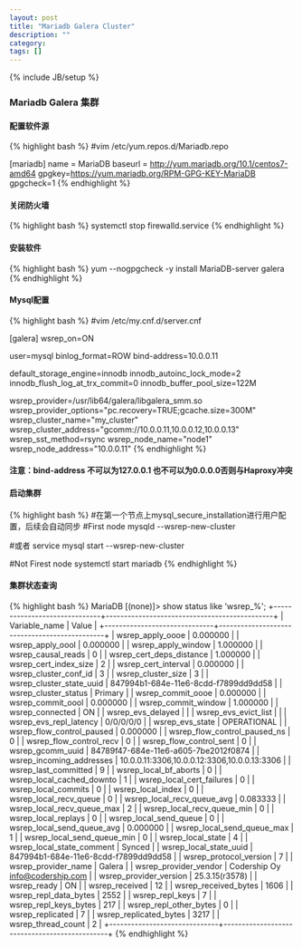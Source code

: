 ```yaml
---
layout: post
title: "Mariadb Galera Cluster"
description: ""
category: 
tags: []
---
```

{% include JB/setup %}

### Mariadb Galera 集群

#### 配置软件源
{% highlight bash %}
#vim /etc/yum.repos.d/Mariadb.repo

[mariadb]
name = MariaDB
baseurl = http://yum.mariadb.org/10.1/centos7-amd64
gpgkey=https://yum.mariadb.org/RPM-GPG-KEY-MariaDB
gpgcheck=1
{% endhighlight %}

#### 关闭防火墙
{% highlight bash %}
systemctl stop firewalld.service
{% endhighlight %}

#### 安装软件
{% highlight bash %}
yum --nogpgcheck -y install MariaDB-server galera
{% endhighlight %}

#### Mysql配置
{% highlight bash %}
#vim /etc/my.cnf.d/server.cnf 

[galera]
wsrep_on=ON

user=mysql
binlog_format=ROW
bind-address=10.0.0.11

default_storage_engine=innodb
innodb_autoinc_lock_mode=2
innodb_flush_log_at_trx_commit=0
innodb_buffer_pool_size=122M

wsrep_provider=/usr/lib64/galera/libgalera_smm.so
wsrep_provider_options="pc.recovery=TRUE;gcache.size=300M"
wsrep_cluster_name="my_cluster"
wsrep_cluster_address="gcomm://10.0.0.11,10.0.0.12,10.0.0.13"
wsrep_sst_method=rsync
wsrep_node_name="node1"
wsrep_node_address="10.0.0.11"
{% endhighlight %}

#### 注意：bind-address 不可以为127.0.0.1 也不可以为0.0.0.0否则与Haproxy冲突

#### 启动集群
{% highlight bash %}
#在第一个节点上mysql_secure_installation进行用户配置，后续会自动同步
#First node
mysqld --wsrep-new-cluster

#或者
service mysql start --wsrep-new-cluster

#Not Firest node
systemctl start mariadb
{% endhighlight %}

#### 集群状态查询
{% highlight bash %}
MariaDB [(none)]> show status like 'wsrep_%';
+------------------------------+----------------------------------------------+
| Variable_name                | Value                                        |
+------------------------------+----------------------------------------------+
| wsrep_apply_oooe             | 0.000000                                     |
| wsrep_apply_oool             | 0.000000                                     |
| wsrep_apply_window           | 1.000000                                     |
| wsrep_causal_reads           | 0                                            |
| wsrep_cert_deps_distance     | 1.000000                                     |
| wsrep_cert_index_size        | 2                                            |
| wsrep_cert_interval          | 0.000000                                     |
| wsrep_cluster_conf_id        | 3                                            |
| wsrep_cluster_size           | 3                                            |
| wsrep_cluster_state_uuid     | 847994b1-684e-11e6-8cdd-f7899dd9dd58         |
| wsrep_cluster_status         | Primary                                      |
| wsrep_commit_oooe            | 0.000000                                     |
| wsrep_commit_oool            | 0.000000                                     |
| wsrep_commit_window          | 1.000000                                     |
| wsrep_connected              | ON                                           |
| wsrep_evs_delayed            |                                              |
| wsrep_evs_evict_list         |                                              |
| wsrep_evs_repl_latency       | 0/0/0/0/0                                    |
| wsrep_evs_state              | OPERATIONAL                                  |
| wsrep_flow_control_paused    | 0.000000                                     |
| wsrep_flow_control_paused_ns | 0                                            |
| wsrep_flow_control_recv      | 0                                            |
| wsrep_flow_control_sent      | 0                                            |
| wsrep_gcomm_uuid             | 84789f47-684e-11e6-a605-7be2012f0874         |
| wsrep_incoming_addresses     | 10.0.0.11:3306,10.0.0.12:3306,10.0.0.13:3306 |
| wsrep_last_committed         | 9                                            |
| wsrep_local_bf_aborts        | 0                                            |
| wsrep_local_cached_downto    | 1                                            |
| wsrep_local_cert_failures    | 0                                            |
| wsrep_local_commits          | 0                                            |
| wsrep_local_index            | 0                                            |
| wsrep_local_recv_queue       | 0                                            |
| wsrep_local_recv_queue_avg   | 0.083333                                     |
| wsrep_local_recv_queue_max   | 2                                            |
| wsrep_local_recv_queue_min   | 0                                            |
| wsrep_local_replays          | 0                                            |
| wsrep_local_send_queue       | 0                                            |
| wsrep_local_send_queue_avg   | 0.000000                                     |
| wsrep_local_send_queue_max   | 1                                            |
| wsrep_local_send_queue_min   | 0                                            |
| wsrep_local_state            | 4                                            |
| wsrep_local_state_comment    | Synced                                       |
| wsrep_local_state_uuid       | 847994b1-684e-11e6-8cdd-f7899dd9dd58         |
| wsrep_protocol_version       | 7                                            |
| wsrep_provider_name          | Galera                                       |
| wsrep_provider_vendor        | Codership Oy <info@codership.com>            |
| wsrep_provider_version       | 25.3.15(r3578)                               |
| wsrep_ready                  | ON                                           |
| wsrep_received               | 12                                           |
| wsrep_received_bytes         | 1606                                         |
| wsrep_repl_data_bytes        | 2552                                         |
| wsrep_repl_keys              | 7                                            |
| wsrep_repl_keys_bytes        | 217                                          |
| wsrep_repl_other_bytes       | 0                                            |
| wsrep_replicated             | 7                                            |
| wsrep_replicated_bytes       | 3217                                         |
| wsrep_thread_count           | 2                                            |
+------------------------------+----------------------------------------------+
{% endhighlight %}

